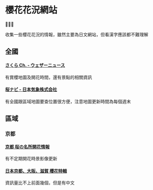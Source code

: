 # 櫻花花況網站

🌸🌸🌸

收集一些櫻花花況的情報，雖然主要為日文網站，但看漢字應該都不難理解

## 全國

#### [さくら Ch. - ウェザーニュース](https://weathernews.jp/sakura/)

有賞櫻地圖及開花時間，還有景點的相關資訊

#### [桜ナビ - 日本気象株式会社](https://s.n-kishou.co.jp/w/sp/sakura/sakura_top.html?)

有全國跟區域地圖要查位置很方便，注意地圖更新時間為每個週末

## 區域

### 京都

#### [京都 桜の名所開花情報](https://souda-kyoto.jp/guide/season/sakura/)

有不定期開花時景影像更新

#### [日本京都、大阪、滋賀 櫻花特輯](https://www.okeihan.net/recommend/sakura/migoro/index_tw.php)

資訊量比不上前面幾個，但是有中文
